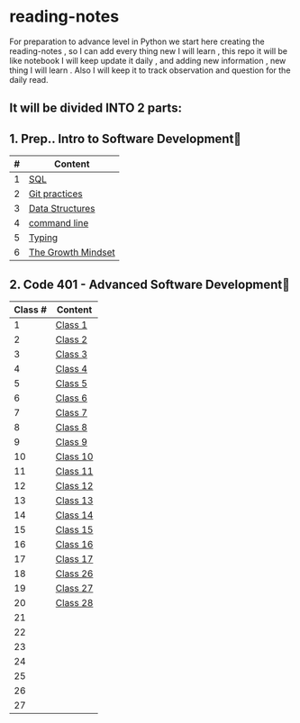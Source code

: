 # reading-notes

For preparation to advance level in Python we start here creating the reading-notes , so I can add every thing new I will learn , this repo it will be like notebook I will keep update it daily , and adding new information , new thing I will learn .
Also I will keep it to track observation and question for the daily read.

## It will be divided INTO 2 parts:

## 1. Prep.. Intro to Software Development📕

| #           | Content |
| ----------- | ----------- |
| 1           | [SQL](./prep/SQL.md)        |
| 2           | [Git practices](./prep/Git%20practices.md)        |
| 3           | [Data Structures](./prep/Data%20Structures.md)        |
| 4           | [command line](./prep/Command%20line.md)        |
| 5           | [Typing](./prep/typing.md)        |
| 6           | [The Growth Mindset](./prep/Prep%20Your%20Mindset.md)        |



## 2. Code 401 - Advanced Software Development📘


| Class #           | Content |
| ----------- | ----------- |
| 1           | [Class 1](./code401/Class1.md)        |
| 2           | [Class 2](./code401/Class2.md)|
| 3           | [Class 3](./code401/Class3.md)|
| 4           | [Class 4](./code401/Class4.md)|
| 5           | [Class 5](./code401/Class5.md)|
| 6           | [Class 6](./code401/Class6.md)|
| 7           | [Class 7](./code401/Class7.md)|
| 8           | [Class 8](./code401/Class8.md)|
| 9           | [Class 9](./code401/Class9.md)|
| 10           | [Class 10](./code401/Class10.md)|
| 11           | [Class 11](./code401/Class11.md)|
| 12           | [Class 12](./code401/Class12.md)|
| 13           | [Class 13](./code401/Class13.md)|
| 14           | [Class 14](./code401/Class14.md)|
| 15           | [Class 15](./code401/Class15.md)|
| 16          | [Class 16](./code401/Class16.md)|
| 17          | [Class 17](./code401/Class17.md)|
| 18          | [Class 26](./code401/Class26.md)|
| 19           | [Class 27](./code401/Class27.md)|
| 20           | [Class 28](./code401/Class28.md)|
| 21           | []()|
| 22           | []()|
| 23           | []()|
| 24           | []()|
| 25           | []()|
| 26           | []()|
| 27           | []()|

